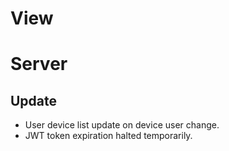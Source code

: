 # View

# Server

## Update

- User device list update on device user change.
- JWT token expiration halted temporarily.
